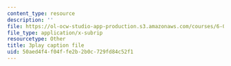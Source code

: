 ```yaml
---
content_type: resource
description: ''
file: https://ol-ocw-studio-app-production.s3.amazonaws.com/courses/6-0001-introduction-to-computer-science-and-programming-in-python-fall-2016/50aed4f4f04ffe2b2b0c729fd84c52f1_goalLDamePE.srt
file_type: application/x-subrip
resourcetype: Other
title: 3play caption file
uid: 50aed4f4-f04f-fe2b-2b0c-729fd84c52f1
---
```

